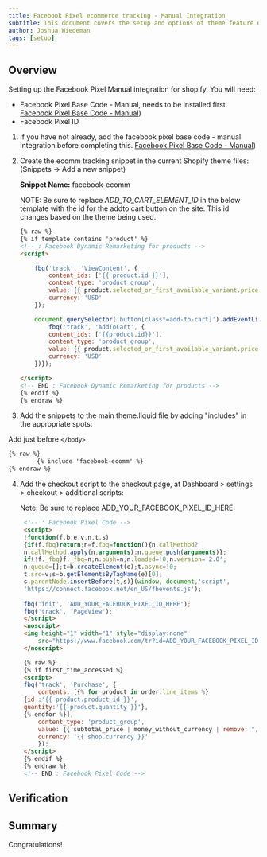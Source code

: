 ```yaml
---
title: Facebook Pixel ecommerce tracking - Manual Integration
subtitle: This document covers the setup and options of theme feature described in the article title
author: Joshua Wiedeman
tags: [setup]
---
```



## Overview

Setting up the Facebook Pixel Manual integration for shopify. 
You will need:

- Facebook Pixel Base Code - Manual, needs to be installed first. 
[Facebook Pixel Base Code - Manual]({{site.url}}/article/shopify-facebook-pixel-basecode-manual.md))
- Facebook Pixel ID


1. If you have not already, add the facebook pixel base code - manual integration before completing this. 
[Facebook Pixel Base Code - Manual](https://whostracking.me/articles/shopify-facebook-pixel-basecode-manual.md))


2. Create the ecomm tracking snippet in the current Shopify theme files: (Snippets -> Add a new snippet)
 
    **Snippet Name:**
    facebook-ecomm

    NOTE: Be sure to replace *ADD_TO_CART_ELEMENT_ID* in the below template with the id for the addto cart button on the site. This id changes based on the theme being used.

    ```html
    {% raw %}
    {% if template contains 'product' %}
    <!-- : Facebook Dynamic Remarketing for products -->
    <script>
    
        fbq('track', 'ViewContent', {
            content_ids: ['{{ product.id }}'],
            content_type: 'product_group',
            value: {{ product.selected_or_first_available_variant.price | money_without_currency | remove: "," }},
            currency: 'USD'
        });

        document.querySelector('button[class*=add-to-cart]').addEventListener('click', function () {
            fbq('track', 'AddToCart', {
            content_ids: ['{{product.id}}'],
            content_type: 'product_group',
            value: {{ product.selected_or_first_available_variant.price | money_without_currency | remove: "," }},
            currency: 'USD'
        })});
    
    </script>
    <!-- END : Facebook Dynamic Remarketing for products -->
    {% endif %}
    {% endraw %}
    ```

3. Add the snippets to the main theme.liquid file by adding "includes" in the appropriate spots:

Add just before ```</body>```
```html
{% raw %}
        {% include 'facebook-ecomm' %}
{% endraw %}
```

    
4. Add the checkout script to the checkout page, at Dashboard > settings > checkout > additional scripts:

    Note: Be sure to replace ADD_YOUR_FACEBOOK_PIXEL_ID_HERE:
   
   ```html
    <!-- : Facebook Pixel Code -->
    <script>
    !function(f,b,e,v,n,t,s)
    {if(f.fbq)return;n=f.fbq=function(){n.callMethod?
    n.callMethod.apply(n,arguments):n.queue.push(arguments)};
    if(!f._fbq)f._fbq=n;n.push=n;n.loaded=!0;n.version='2.0';
    n.queue=[];t=b.createElement(e);t.async=!0;
    t.src=v;s=b.getElementsByTagName(e)[0];
    s.parentNode.insertBefore(t,s)}(window, document,'script',
    'https://connect.facebook.net/en_US/fbevents.js');
    
    fbq('init', 'ADD_YOUR_FACEBOOK_PIXEL_ID_HERE');
    fbq('track', 'PageView');
    </script>
    <noscript>
    <img height="1" width="1" style="display:none" 
        src="https://www.facebook.com/tr?id=ADD_YOUR_FACEBOOK_PIXEL_ID_HERE&ev=PageView&noscript=1"/>
    </noscript>

    {% raw %}
    {% if first_time_accessed %}
    <script>
    fbq('track', 'Purchase', {
        contents: [{% for product in order.line_items %}
    {id :'{{ product.product_id }}',
    quantity:'{{ product.quantity }}'},
    {% endfor %}],
        content_type: 'product_group',
        value: {{ subtotal_price | money_without_currency | remove: "," }},
        currency: '{{ shop.currency }}'
        });
    </script>
    {% endif %}
    {% endraw %}
    <!-- END : Facebook Pixel Code -->
    ```



    
## Verification



## Summary

Congratulations! 
